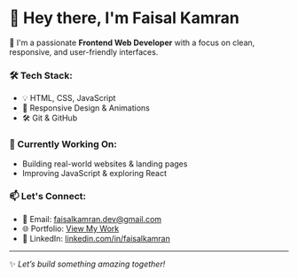# 👋 Hey there, I'm Faisal Kamran

🚀 I'm a passionate **Frontend Web Developer** with a focus on clean, responsive, and user-friendly interfaces.

### 🛠️ Tech Stack:
- 💡 HTML, CSS, JavaScript
- 🧰 Responsive Design & Animations
- 🛠️ Git & GitHub

### 🔭 Currently Working On:
- Building real-world websites & landing pages
- Improving JavaScript & exploring React

### 📫 Let's Connect:
- 📧 Email: faisalkamran.dev@gmail.com
- 🌐 Portfolio: [View My Work](https://your-portfolio-link.com)
- 💼 LinkedIn: [linkedin.com/in/faisalkamran](#)

---

✨ *Let’s build something amazing together!*
